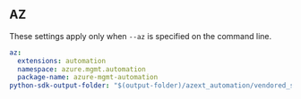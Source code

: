 ## AZ

These settings apply only when `--az` is specified on the command line.

``` yaml $(az)
az:
  extensions: automation
  namespace: azure.mgmt.automation
  package-name: azure-mgmt-automation
python-sdk-output-folder: "$(output-folder)/azext_automation/vendored_sdks/automation"


```
